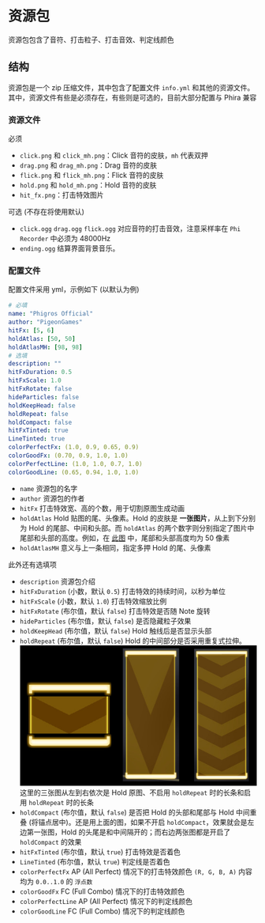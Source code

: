 # 资源包

资源包包含了音符、打击粒子、打击音效、判定线颜色

## 结构

资源包是一个 zip 压缩文件，其中包含了配置文件 `info.yml` 和其他的资源文件。其中，资源文件有些是必须存在，有些则是可选的，目前大部分配置与 Phira 兼容

### 资源文件

必须

- `click.png` 和 `click_mh.png`：Click 音符的皮肤，`mh` 代表双押
- `drag.png` 和 `drag_mh.png`：Drag 音符的皮肤
- `flick.png` 和 `flick_mh.png`：Flick 音符的皮肤
- `hold.png` 和 `hold_mh.png`：Hold 音符的皮肤
- `hit_fx.png`：打击特效图片

可选 (不存在将使用默认)

- `click.ogg` `drag.ogg` `flick.ogg` 对应音符的打击音效，注意采样率在 `Phi Recorder` 中必须为 48000Hz
- `ending.ogg` 结算界面背景音乐。

### 配置文件

配置文件采用 yml，示例如下 (以默认为例)

```yml
# 必填
name: "Phigros Official"
author: "PigeonGames"
hitFx: [5, 6]
holdAtlas: [50, 50]
holdAtlasMH: [98, 98]
# 选填
description: ""
hitFxDuration: 0.5
hitFxScale: 1.0
hitFxRotate: false
hideParticles: false
holdKeepHead: false
holdRepeat: false
holdCompact: false
hitFxTinted: true
LineTinted: true
colorPerfectFx: (1.0, 0.9, 0.65, 0.9)
colorGoodFx: (0.70, 0.9, 1.0, 1.0)
colorPerfectLine: (1.0, 1.0, 0.7, 1.0)
colorGoodLine: (0.65, 0.94, 1.0, 1.0)
```

- `name` 资源包的名字
- `author` 资源包的作者
- `hitFx` 打击特效宽、高的个数，用于切割原图生成动画
- `holdAtlas` Hold 贴图的尾、头像素。Hold 的皮肤是 **一张图片**，从上到下分别为 Hold 的尾部、中间和头部。而 `holdAtlas` 的两个数字则分别指定了图片中尾部和头部的高度。例如，在 [此图](image/hold.png) 中，尾部和头部高度均为 50 像素
- `holdAtlasMH` 意义与上一条相同，指定多押 Hold 的尾、头像素

此外还有选填项

- `description` 资源包介绍
- `hitFxDuration` (小数，默认 `0.5`)  打击特效的持续时间，以秒为单位
- `hitFxScale` (小数，默认 `1.0`)  打击特效缩放比例
- `hitFxRotate` (布尔值，默认 `false`)  打击特效是否随 Note 旋转
- `hideParticles` (布尔值，默认 `false`)  是否隐藏粒子效果
- `holdKeepHead` (布尔值，默认 `false`)  Hold 触线后是否显示头部
- `holdRepeat` (布尔值，默认 `false`)  Hold 的中间部分是否采用重复式拉伸。![Image](image/hold_repeat.jpg) 这里的三张图从左到右依次是 Hold 原图、不启用 `holdRepeat` 时的长条和启用 `holdRepeat` 时的长条
- `holdCompact` (布尔值，默认 `false`)  是否把 Hold 的头部和尾部与 Hold 中间重叠 (将锚点居中)。还是用上面的图，如果不开启 `holdCompact`，效果就会是左边第一张图，Hold 的头尾是和中间隔开的；而右边两张图都是开启了 `holdCompact` 的效果
- `hitFxTinted` (布尔值，默认 `true`)  打击特效是否着色
- `LineTinted` (布尔值，默认 `true`)  判定线是否着色
- `colorPerfectFx` AP (All Perfect) 情况下的打击特效颜色 `(R, G, B, A)` 内容均为 `0.0..1.0` 的 `浮点数`
- `colorGoodFx` FC (Full Combo)  情况下的打击特效颜色
- `colorPerfectLine` AP (All Perfect)  情况下的判定线颜色
- `colorGoodLine` FC (Full Combo)  情况下的判定线颜色
